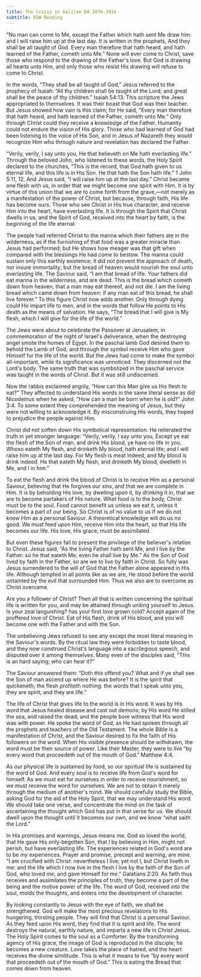 ```yaml
---
title: The Crisis in Galilee DA 387e-391b
subtitle: EGW Reading
---
```


“No man can come to Me, except the Father which hath sent Me draw him: and I will raise him up at the last day. It is written in the prophets, And they shall be all taught of God. Every man therefore that hath heard, and hath learned of the Father, cometh unto Me.” None will ever come to Christ, save those who respond to the drawing of the Father's love. But God is drawing all hearts unto Him, and only those who resist His drawing will refuse to come to Christ.

In the words, “They shall be all taught of God,” Jesus referred to the prophecy of Isaiah: “All thy children shall be taught of the Lord; and great shall be the peace of thy children.” Isaiah 54:13. This scripture the Jews appropriated to themselves. It was their boast that God was their teacher. But Jesus showed how vain is this claim; for He said, “Every man therefore that hath heard, and hath learned of the Father, cometh unto Me.” Only through Christ could they receive a knowledge of the Father. Humanity could not endure the vision of His glory. Those who had learned of God had been listening to the voice of His Son, and in Jesus of Nazareth they would recognize Him who through nature and revelation has declared the Father.

“Verily, verily, I say unto you, He that believeth on Me hath everlasting life.” Through the beloved John, who listened to these words, the Holy Spirit declared to the churches, “This is the record, that God hath given to us eternal life, and this life is in His Son. He that hath the Son hath life.” 1 John 5:11, 12. And Jesus said, “I will raise him up at the last day.” Christ became one flesh with us, in order that we might become one spirit with Him. It is by virtue of this union that we are to come forth from the grave,—not merely as a manifestation of the power of Christ, but because, through faith, His life has become ours. Those who see Christ in His true character, and receive Him into the heart, have everlasting life. It is through the Spirit that Christ dwells in us; and the Spirit of God, received into the heart by faith, is the beginning of the life eternal.

The people had referred Christ to the manna which their fathers ate in the wilderness, as if the furnishing of that food was a greater miracle than Jesus had performed; but He shows how meager was that gift when compared with the blessings He had come to bestow. The manna could sustain only this earthly existence; it did not prevent the approach of death, nor insure immortality; but the bread of heaven would nourish the soul unto everlasting life. The Saviour said, “I am that bread of life. Your fathers did eat manna in the wilderness, and are dead. This is the bread which cometh down from heaven, that a man may eat thereof, and not die. I am the living bread which came down from heaven: if any man eat of this bread, he shall live forever.” To this figure Christ now adds another. Only through dying could He impart life to men, and in the words that follow He points to His death as the means of salvation. He says, “The bread that I will give is My flesh, which I will give for the life of the world.”

The Jews were about to celebrate the Passover at Jerusalem, in commemoration of the night of Israel's deliverance, when the destroying angel smote the homes of Egypt. In the paschal lamb God desired them to behold the Lamb of God, and through the symbol receive Him who gave Himself for the life of the world. But the Jews had come to make the symbol all-important, while its significance was unnoticed. They discerned not the Lord's body. The same truth that was symbolized in the paschal service was taught in the words of Christ. But it was still undiscerned.

Now the rabbis exclaimed angrily, “How can this Man give us His flesh to eat?” They affected to understand His words in the same literal sense as did Nicodemus when he asked, “How can a man be born when he is old?” John 3:4. To some extent they comprehended the meaning of Jesus, but they were not willing to acknowledge it. By misconstruing His words, they hoped to prejudice the people against Him.

Christ did not soften down His symbolical representation. He reiterated the truth in yet stronger language: “Verily, verily, I say unto you, Except ye eat the flesh of the Son of man, and drink His blood, ye have no life in you. Whoso eateth My flesh, and drinketh My blood, hath eternal life; and I will raise him up at the last day. For My flesh is meat indeed, and My blood is drink indeed. He that eateth My flesh, and drinketh My blood, dwelleth in Me, and I in him.”

To eat the flesh and drink the blood of Christ is to receive Him as a personal Saviour, believing that He forgives our sins, and that we are complete in Him. It is by beholding His love, by dwelling upon it, by drinking it in, that we are to become partakers of His nature. What food is to the body, Christ must be to the soul. Food cannot benefit us unless we eat it, unless it becomes a part of our being. So Christ is of no value to us if we do not know Him as a personal Saviour. A theoretical knowledge will do us no good. We must feed upon Him, receive Him into the heart, so that His life becomes our life. His love, His grace, must be assimilated.

But even these figures fail to present the privilege of the believer's relation to Christ. Jesus said, “As the living Father hath sent Me, and I live by the Father: so he that eateth Me, even he shall live by Me.” As the Son of God lived by faith in the Father, so are we to live by faith in Christ. So fully was Jesus surrendered to the will of God that the Father alone appeared in His life. Although tempted in all points like as we are, He stood before the world untainted by the evil that surrounded Him. Thus we also are to overcome as Christ overcame.

Are you a follower of Christ? Then all that is written concerning the spiritual life is written for you, and may be attained through uniting yourself to Jesus. Is your zeal languishing? has your first love grown cold? Accept again of the proffered love of Christ. Eat of His flesh, drink of His blood, and you will become one with the Father and with the Son.

The unbelieving Jews refused to see any except the most literal meaning in the Saviour's words. By the ritual law they were forbidden to taste blood, and they now construed Christ's language into a sacrilegious speech, and disputed over it among themselves. Many even of the disciples said, “This is an hard saying; who can hear it?”

The Saviour answered them: “Doth _this_ offend you? What and if ye shall see the Son of man ascend up where He was before? It is the spirit that quickeneth; the flesh profiteth nothing: the words that I speak unto you, they are spirit, and they are life.”

The life of Christ that gives life to the world is in His word. It was by His word that Jesus healed disease and cast out demons; by His word He stilled the sea, and raised the dead; and the people bore witness that His word was with power. He spoke the word of God, as He had spoken through all the prophets and teachers of the Old Testament. The whole Bible is a manifestation of Christ, and the Saviour desired to fix the faith of His followers on the word. When His visible presence should be withdrawn, the word must be their source of power. Like their Master, they were to live “by every word that proceedeth out of the mouth of God.” Matthew 4:4.

As our physical life is sustained by food, so our spiritual life is sustained by the word of God. And every soul is to receive life from God's word for himself. As we must eat for ourselves in order to receive nourishment, so we must receive the word for ourselves. We are not to obtain it merely through the medium of another's mind. We should carefully study the Bible, asking God for the aid of the Holy Spirit, that we may understand His word. We should take one verse, and concentrate the mind on the task of ascertaining the thought which God has put in that verse for us. We should dwell upon the thought until it becomes our own, and we know “what saith the Lord.”

In His promises and warnings, Jesus means me. God so loved the world, that He gave His only-begotten Son, that _I_ by believing in Him, might not perish, but have everlasting life. The experiences related in God's word are to be _my_ experiences. Prayer and promise, precept and warning, are mine. “I am crucified with Christ: nevertheless I live; yet not I, but Christ liveth in me: and the life which I now live in the flesh I live by the faith of the Son of God, who loved _me_, and gave Himself for _me_.” Galatians 2:20. As faith thus receives and assimilates the principles of truth, they become a part of the being and the motive power of the life. The word of God, received into the soul, molds the thoughts, and enters into the development of character.

By looking constantly to Jesus with the eye of faith, we shall be strengthened. God will make the most precious revelations to His hungering, thirsting people. They will find that Christ is a personal Saviour. As they feed upon His word, they find that it is spirit and life. The word destroys the natural, earthly nature, and imparts a new life in Christ Jesus. The Holy Spirit comes to the soul as a Comforter. By the transforming agency of His grace, the image of God is reproduced in the disciple; he becomes a new creature. Love takes the place of hatred, and the heart receives the divine similitude. This is what it means to live “by every word that proceedeth out of the mouth of God.” This is eating the Bread that comes down from heaven.
